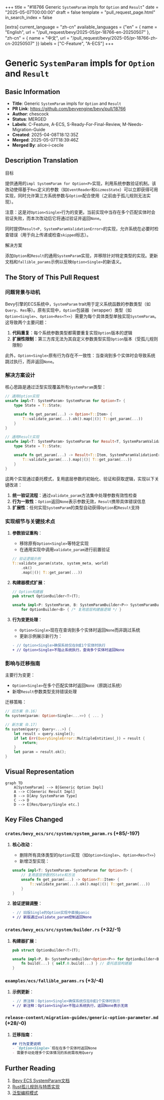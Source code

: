 +++
title = "#18766 Generic `SystemParam` impls for `Option` and `Result`"
date = "2025-05-07T00:00:00"
draft = false
template = "pull_request_page.html"
in_search_index = false

[extra]
current_language = "zh-cn"
available_languages = {"en" = { name = "English", url = "/pull_request/bevy/2025-05/pr-18766-en-20250507" }, "zh-cn" = { name = "中文", url = "/pull_request/bevy/2025-05/pr-18766-zh-cn-20250507" }}
labels = ["C-Feature", "A-ECS"]
+++

# Generic `SystemParam` impls for `Option` and `Result`

## Basic Information
- **Title**: Generic `SystemParam` impls for `Option` and `Result`
- **PR Link**: https://github.com/bevyengine/bevy/pull/18766
- **Author**: chescock
- **Status**: MERGED
- **Labels**: C-Feature, A-ECS, S-Ready-For-Final-Review, M-Needs-Migration-Guide
- **Created**: 2025-04-08T18:12:35Z
- **Merged**: 2025-05-07T18:39:46Z
- **Merged By**: alice-i-cecile

## Description Translation
目标

提供通用的`impl SystemParam for Option<P>`实现，利用系统参数验证机制。该改动使得基于`Res`定义的参数（如`EventReader`和`GizmosState`）可以立即获得可用实现，同时允许第三方系统参数与`Option`配合使用（之前由于孤儿规则无法实现）。

注意：这是对`Option<Single>`行为的变更。当前实现中当存在多个匹配实体时会验证失败，而本次改动后它将通过验证并返回`None`。

同时提供`Result<P, SystemParamValidationError>`的实现，允许系统在必要时检查错误（用于向上传递或检查`skipped`标志）。

解决方案

添加`Option`和`Result`的通用`SystemParam`实现，并移除针对特定类型的实现。更新文档和`fallible_params`示例以反映`Option<Single>`的新语义。

## The Story of This Pull Request

### 问题背景与动机
Bevy引擎的ECS系统中，`SystemParam` trait用于定义系统函数的参数类型（如`Query`、`Res`等）。原有实现中，`Option`包装器（wrapper）类型（如`Option<Single>`、`Option<Res<T>>`）需要为每个具体类型单独实现`SystemParam`。这导致两个主要问题：

1. **代码重复**：每个系统参数类型都需要重复实现`Option`版本的逻辑
2. **扩展性限制**：第三方库无法为其自定义参数类型实现`Option`版本（受孤儿规则限制）

此外，`Option<Single>`原有行为存在不一致性：当查询到多个实体时会导致系统跳过执行，而非返回`None`。

### 解决方案设计
核心思路是通过泛型实现覆盖所有`SystemParam`类型：
```rust
// 通用Option实现
unsafe impl<T: SystemParam> SystemParam for Option<T> {
    type State = T::State;
    
    unsafe fn get_param(...) -> Option<T::Item> {
        T::validate_param(...).ok().map(|()| T::get_param(...))
    }
}

// 通用Result实现 
unsafe impl<T: SystemParam> SystemParam for Result<T, SystemParamValidationError> {
    type State = T::State;
    
    unsafe fn get_param(...) -> Result<T::Item, SystemParamValidationError> {
        T::validate_param(...).map(|()| T::get_param(...))
    }
}
```
这两个实现通过委托模式，复用底层参数的初始化、验证和获取逻辑，实现以下关键改进：

1. **统一验证流程**：通过`validate_param`方法集中处理参数有效性检查
2. **行为一致性**：`Option`返回`None`表示参数无效，`Result`携带具体错误信息
3. **扩展性**：任何实现`SystemParam`的类型自动获得`Option`和`Result`支持

### 实现细节与关键技术点
1. **参数验证重构**：
   - 移除原有`Option<Single>`等特定实现
   - 在通用实现中调用`validate_param`进行前置验证
   ```rust
   // 验证逻辑示例
   T::validate_param(state, system_meta, world)
       .ok()
       .map(|()| T::get_param(...))
   ```

2. **构建器模式扩展**：
   ```rust
   // Option构建器
   pub struct OptionBuilder<T>(T);
   
   unsafe impl<P: SystemParam, B: SystemParamBuilder<P>> SystemParamBuilder<Option<P>> 
       for OptionBuilder<B> { /* 复用底层构建器逻辑 */ }
   ```

3. **行为变更处理**：
   - `Option<Single>`现在在查询到多个实体时返回`None`而非跳过系统
   - 更新示例展示新行为：
   ```diff
   - // Option<Single>确保系统仅在0或1个实体时执行
   + // Option<Single>不阻止系统执行，查询多个实体时返回None
   ```

### 影响与迁移指南
主要行为变更：
- `Option<Single>`在多个匹配实体时返回`None`（原跳过系统）
- 新增`Result`参数类型支持错误处理

迁移策略：
```rust
// 旧方案（0.16）
fn system(param: Option<Single<...>>) { ... }

// 新方案（0.17）
fn system(query: Query<...>) {
    let result = query.single();
    if let Err(QuerySingleError::MultipleEntities(_)) = result {
        return;
    }
    let param = result.ok();
}
```

## Visual Representation

```mermaid
graph TD
    A[SystemParam] --> B[Generic Option Impl]
    A --> C[Generic Result Impl]
    B --> D[Any SystemParam Type]
    C --> D
    D --> E[Res/Query/Single etc.]
```

## Key Files Changed

### `crates/bevy_ecs/src/system/system_param.rs` (+85/-197)
1. **核心改动**：
   - 删除所有具体类型的`Option`实现（如`Option<Single>`、`Option<Res<T>>`）
   - 新增泛型实现：
   ```rust
   unsafe impl<T: SystemParam> SystemParam for Option<T> {
       // 复用底层参数的State和方法
       unsafe fn get_param(...) -> Option<T::Item> {
           T::validate_param(...).ok().map(|()| T::get_param(...))
       }
   }
   ```

2. **验证逻辑调整**：
   ```diff
   - // 旧版Single的Option实现中直接panic
   + // 新版通过validate_param控制返回None
   ```

### `crates/bevy_ecs/src/system/builder.rs` (+32/-1)
1. **构建器扩展**：
   ```rust
   pub struct OptionBuilder<T>(T);
   
   unsafe impl<P, B> SystemParamBuilder<Option<P>> for OptionBuilder<B> {
       fn build(...) { self.0.build(...) } // 委托底层构建器
   }
   ```

### `examples/ecs/fallible_params.rs` (+3/-4)
1. **示例更新**：
   ```diff
   - // 原注释：Option<Single>确保系统仅在0或1个实体时执行
   + // 新注释：Option<Single>不阻止系统执行，返回None表示无效
   ```

### `release-content/migration-guides/generic-option-parameter.md` (+28/-0)
1. **迁移指南**：
   ```markdown
   ## 行为变更说明
   - `Option<Single>`现在在多个实体时返回None
   - 需要手动处理多个实体情况的系统需改用Query
   ```

## Further Reading
1. [Bevy ECS SystemParam文档](https://bevyengine.org/learn/book/ecs/system-params/)
2. [Rust孤儿规则与特质实现](https://doc.rust-lang.org/book/ch10-02-traits.html#implementing-a-trait-on-a-type)
3. [泛型编程模式](https://practice.rs/generics-traits/generics.html)